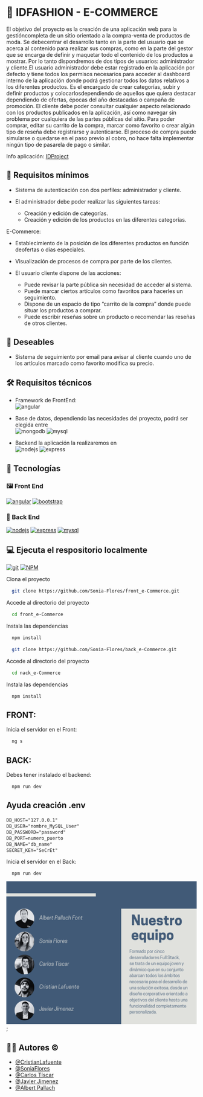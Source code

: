 # 🚀 IDFASHION - E-COMMERCE

El objetivo del proyecto es la creación de una aplicación web para la gestióncompleta de un sitio orientado a la compra-venta de productos de moda. Se debecentrar el desarrollo tanto en la parte del usuario que se acerca al contenido para realizar sus compras, como en la parte del gestor que se encarga de definir y
maquetar todo el contenido de los productos a mostrar.
Por lo tanto dispondremos de dos tipos de usuarios: administrador y cliente.El usuario administrador debe estar registrado en la aplicación por defecto y tiene todos los permisos necesarios para acceder al dashboard interno de la aplicación donde podrá gestionar todos los datos relativos a los diferentes productos.
Es el encargado de crear categorías, subir y definir productos y colocarlosdependiendo de aquellos que quiera destacar dependiendo de ofertas, épocas del año destacadas o campaña de promoción.
El cliente debe poder consultar cualquier aspecto relacionado con los productos publicados en la aplicación, así como navegar sin problema por cualquiera de las partes públicas del sitio.
Para poder comprar, editar su carrito de la compra, marcar como favorito o crear algún tipo de reseña debe registrarse y autenticarse.
El proceso de compra puede simularse o quedarse en el paso previo al cobro, no hace falta implementar ningún tipo de pasarela de pago o similar.

Info aplicación: [IDProject](IDProject.pdf)

## 🎯 Requisitos mínimos

- Sistema de autenticación con dos perfiles: administrador y cliente.

- El administrador debe poder realizar las siguientes tareas:
  - Creación y edición de categorías.
  - Creación y edición de los productos en las diferentes categorías.

E-Commerce:

- Establecimiento de la posición de los diferentes productos en función deofertas o días especiales.

- Visualización de procesos de compra por parte de los clientes.

- El usuario cliente dispone de las acciones:
  - Puede revisar la parte pública sin necesidad de acceder al sistema.
  - Puede marcar ciertos artículos como favoritos para hacerles un seguimiento.
  - Dispone de un espacio de tipo “carrito de la compra” donde puede situar los productos a comprar.
  - Puede escribir reseñas sobre un producto o recomendar las reseñas de otros clientes.

## 💫 Deseables

- Sistema de seguimiento por email para avisar al cliente cuando uno de los artículos marcado como favorito modifica su precio.

## 🛠️ Requisitos técnicos

- Framework de FrontEnd:  
  ![angular](https://img.shields.io/badge/Angular-0F0F11?style=for-the-badge&logo=angular)

- Base de datos, dependiendo las necesidades del proyecto, podrá ser elegida entre  
  ![mongodb](https://img.shields.io/badge/Mongodb-0F0F11?style=for-the-badge&logo=mongoDB) ![mysql](https://img.shields.io/badge/Mysql-0F0F11?style=for-the-badge&logo=mysql)

- Backend la aplicación la realizaremos en  
  ![nodejs](https://img.shields.io/badge/nodejs-0F0F11?style=for-the-badge&logo=node.js) ![express](https://img.shields.io/badge/express-0F0F11?style=for-the-badge&logo=express)

## 🔗 Tecnologías

### 🖼️ Front End

[![angular](https://img.shields.io/badge/Angular-0F0F11?style=for-the-badge&logo=angular&logoColor=white)](https://angular.io/)
[![bootstrap](https://img.shields.io/badge/bootstrap-7952B3?style=for-the-badge&logo=bootstrap&logoColor=white)](https://getbootstrap.com/)

### 💽 Back End

[![nodejs](https://img.shields.io/badge/Node-339933?style=for-the-badge&logo=node.js&logoColor=white)](https://angular.io/)
[![express](https://img.shields.io/badge/Express-000000?style=for-the-badge&logo=express&logoColor=white)](https://getbootstrap.com/)
[![mysql](https://img.shields.io/badge/Mysql-4479A1?style=for-the-badge&logo=mysql&logoColor=white)](https://getbootstrap.com/)

## 💻 Ejecuta el respositorio localmente

[![git](https://img.shields.io/badge/git-F05032?style=for-the-badge&logo=git&logoColor=white)](https://git-scm.com/) [![NPM](https://img.shields.io/badge/NPM-CB3837?style=for-the-badge&logo=npm&logoColor=white)](https://www.npmjs.com/)

Clona el proyecto

```bash
  git clone https://github.com/Sonia-Flores/front_e-Commerce.git
```

Accede al directorio del proyecto

```bash
  cd front_e-Commerce
```

Instala las dependencias

```bash
  npm install

```

```bash
  git clone https://github.com/Sonia-Flores/back_e-Commerce.git
```

Accede al directorio del proyecto

```bash
  cd nack_e-Commerce
```

Instala las dependencias

```bash
  npm install

```

## FRONT:

Inicia el servidor en el Front:

```bash
  ng s
```

## BACK:

Debes tener instalado el backend:

```bash
  npm run dev
```

## Ayuda creación .env

```
DB_HOST="127.0.0.1"
DB_USER="nombre_MySQL_User"
DB_PASSWORD="password"
DB_PORT=numero_puerto
DB_NAME="db_name"
SECRET_KEY="SeCrEt"

```

Inicia el servidor en el Back:

```bash
  npm run dev

```

![image](IDEquipo.png);

## ✍🏼 Autores ©️

- [@CristianLafuente](https://github.com/CristianLafu)
- [@SoniaFlores](https://github.com/Sonia-Flores)
- [@Carlos Tíscar](https://github.com/cativi)
- [@Javier Jimenez](https://github.com/albegosu)
- [@Albert Pallach](https://github.com/xabierjc94)
